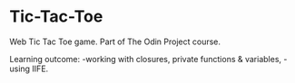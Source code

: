# Tic-Tac-Toe
Web Tic Tac Toe game. Part of The Odin Project course. 

Learning outcome: 
-working with closures, private functions & variables,
-using IIFE. 

